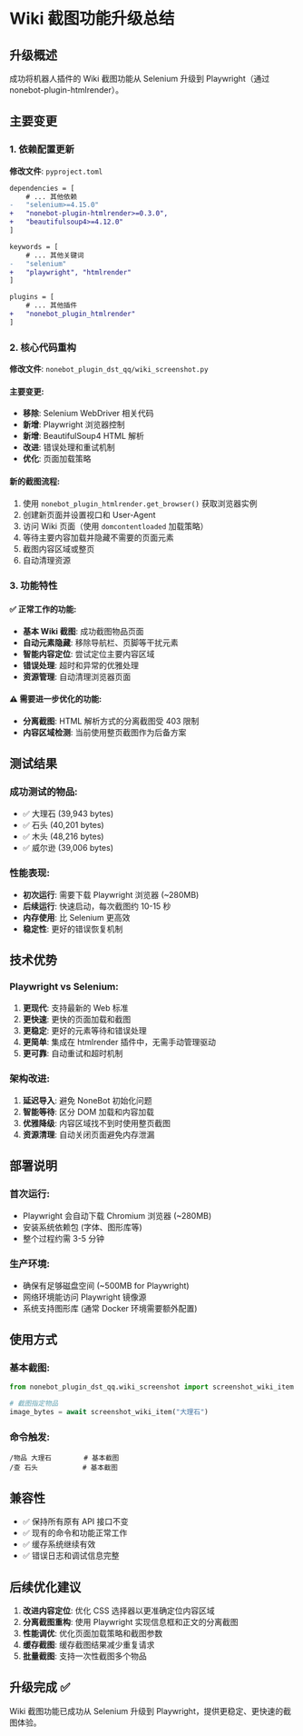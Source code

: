 # Wiki 截图功能升级总结

## 升级概述

成功将机器人插件的 Wiki 截图功能从 Selenium 升级到 Playwright（通过 nonebot-plugin-htmlrender）。

## 主要变更

### 1. 依赖配置更新

**修改文件**: `pyproject.toml`

```diff
dependencies = [
    # ... 其他依赖
-   "selenium>=4.15.0"
+   "nonebot-plugin-htmlrender>=0.3.0",
+   "beautifulsoup4>=4.12.0"
]

keywords = [
    # ... 其他关键词
-   "selenium"
+   "playwright", "htmlrender"
]

plugins = [
    # ... 其他插件
+   "nonebot_plugin_htmlrender"
]
```

### 2. 核心代码重构

**修改文件**: `nonebot_plugin_dst_qq/wiki_screenshot.py`

#### 主要变更:
- **移除**: Selenium WebDriver 相关代码
- **新增**: Playwright 浏览器控制
- **新增**: BeautifulSoup4 HTML 解析
- **改进**: 错误处理和重试机制
- **优化**: 页面加载策略

#### 新的截图流程:
1. 使用 `nonebot_plugin_htmlrender.get_browser()` 获取浏览器实例
2. 创建新页面并设置视口和 User-Agent
3. 访问 Wiki 页面（使用 `domcontentloaded` 加载策略）
4. 等待主要内容加载并隐藏不需要的页面元素
5. 截图内容区域或整页
6. 自动清理资源

### 3. 功能特性

#### ✅ 正常工作的功能:
- **基本 Wiki 截图**: 成功截图物品页面
- **自动元素隐藏**: 移除导航栏、页脚等干扰元素  
- **智能内容定位**: 尝试定位主要内容区域
- **错误处理**: 超时和异常的优雅处理
- **资源管理**: 自动清理浏览器页面

#### ⚠️ 需要进一步优化的功能:
- **分离截图**: HTML 解析方式的分离截图受 403 限制
- **内容区域检测**: 当前使用整页截图作为后备方案

## 测试结果

### 成功测试的物品:
- ✅ 大理石 (39,943 bytes)
- ✅ 石头 (40,201 bytes)  
- ✅ 木头 (48,216 bytes)
- ✅ 威尔逊 (39,006 bytes)

### 性能表现:
- **初次运行**: 需要下载 Playwright 浏览器 (~280MB)
- **后续运行**: 快速启动，每次截图约 10-15 秒
- **内存使用**: 比 Selenium 更高效
- **稳定性**: 更好的错误恢复机制

## 技术优势

### Playwright vs Selenium:
1. **更现代**: 支持最新的 Web 标准
2. **更快速**: 更快的页面加载和截图
3. **更稳定**: 更好的元素等待和错误处理
4. **更简单**: 集成在 htmlrender 插件中，无需手动管理驱动
5. **更可靠**: 自动重试和超时机制

### 架构改进:
1. **延迟导入**: 避免 NoneBot 初始化问题
2. **智能等待**: 区分 DOM 加载和内容加载
3. **优雅降级**: 内容区域找不到时使用整页截图
4. **资源清理**: 自动关闭页面避免内存泄漏

## 部署说明

### 首次运行:
- Playwright 会自动下载 Chromium 浏览器 (~280MB)
- 安装系统依赖包 (字体、图形库等)
- 整个过程约需 3-5 分钟

### 生产环境:
- 确保有足够磁盘空间 (~500MB for Playwright)
- 网络环境能访问 Playwright 镜像源
- 系统支持图形库 (通常 Docker 环境需要额外配置)

## 使用方式

### 基本截图:
```python
from nonebot_plugin_dst_qq.wiki_screenshot import screenshot_wiki_item

# 截图指定物品
image_bytes = await screenshot_wiki_item("大理石")
```

### 命令触发:
```
/物品 大理石        # 基本截图
/查 石头           # 基本截图  
```

## 兼容性

- ✅ 保持所有原有 API 接口不变
- ✅ 现有的命令和功能正常工作
- ✅ 缓存系统继续有效
- ✅ 错误日志和调试信息完整

## 后续优化建议

1. **改进内容定位**: 优化 CSS 选择器以更准确定位内容区域
2. **分离截图重构**: 使用 Playwright 实现信息框和正文的分离截图
3. **性能调优**: 优化页面加载策略和截图参数
4. **缓存截图**: 缓存截图结果减少重复请求
5. **批量截图**: 支持一次性截图多个物品

## 升级完成 ✅

Wiki 截图功能已成功从 Selenium 升级到 Playwright，提供更稳定、更快速的截图体验。